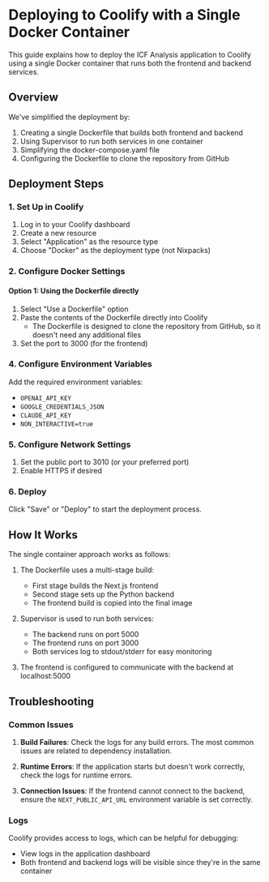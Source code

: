 # Deploying to Coolify with a Single Docker Container

This guide explains how to deploy the ICF Analysis application to Coolify using a single Docker container that runs both the frontend and backend services.

## Overview

We've simplified the deployment by:
1. Creating a single Dockerfile that builds both frontend and backend
2. Using Supervisor to run both services in one container
3. Simplifying the docker-compose.yaml file
4. Configuring the Dockerfile to clone the repository from GitHub

## Deployment Steps

### 1. Set Up in Coolify

1. Log in to your Coolify dashboard
2. Create a new resource
3. Select "Application" as the resource type
4. Choose "Docker" as the deployment type (not Nixpacks)

### 2. Configure Docker Settings

#### Option 1: Using the Dockerfile directly

1. Select "Use a Dockerfile" option
2. Paste the contents of the Dockerfile directly into Coolify
   - The Dockerfile is designed to clone the repository from GitHub, so it doesn't need any additional files
3. Set the port to 3000 (for the frontend)

### 4. Configure Environment Variables

Add the required environment variables:
- `OPENAI_API_KEY`
- `GOOGLE_CREDENTIALS_JSON`
- `CLAUDE_API_KEY`
- `NON_INTERACTIVE=true`

### 5. Configure Network Settings

1. Set the public port to 3010 (or your preferred port)
2. Enable HTTPS if desired

### 6. Deploy

Click "Save" or "Deploy" to start the deployment process.

## How It Works

The single container approach works as follows:

1. The Dockerfile uses a multi-stage build:
   - First stage builds the Next.js frontend
   - Second stage sets up the Python backend
   - The frontend build is copied into the final image

2. Supervisor is used to run both services:
   - The backend runs on port 5000
   - The frontend runs on port 3000
   - Both services log to stdout/stderr for easy monitoring

3. The frontend is configured to communicate with the backend at localhost:5000

## Troubleshooting

### Common Issues

1. **Build Failures**: Check the logs for any build errors. The most common issues are related to dependency installation.

2. **Runtime Errors**: If the application starts but doesn't work correctly, check the logs for runtime errors.

3. **Connection Issues**: If the frontend cannot connect to the backend, ensure the `NEXT_PUBLIC_API_URL` environment variable is set correctly.

### Logs

Coolify provides access to logs, which can be helpful for debugging:
- View logs in the application dashboard
- Both frontend and backend logs will be visible since they're in the same container
